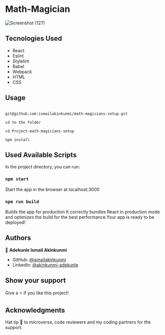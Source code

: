 # Math-Magician

![Screenshot (127)](https://user-images.githubusercontent.com/37457094/156982073-aa6d5290-69da-458f-9a28-579860d41a4f.png)

## Tecnologies Used

- React
- Eslint
- Stylelint
- Babel
- Webpack
- HTML
- CSS

## Usage

``` start by cloning this repository by running:

git@github.com:ismailakinkunmi/math-magicians-setup.git

cd to the folder

cd Project-math-magicians-setup

npm install

```

## Used Available Scripts

In the project directory, you can run:

### `npm start`

Start the app in the browser at localhost:3000

### `npm run build`

Builds the app for production It correctly bundles React in production mode and optimizes the build for the best performance.Your app is ready to be deployed!

## Authors

👤 **Adekunle Ismail Akinkunmi**

- GitHub: [@ismailakinkunmi](https://github.com/ismailakinkunmi)
- LinkedIn: [@akinkunmi-adekunle](https://www.linkedin.com/in/adismail4/)

## Show your support

Give a ⭐️ if you like this project!

## Acknowledgments

Hat tip 👒 to microverse, code reviewers and my coding partners for the support.
